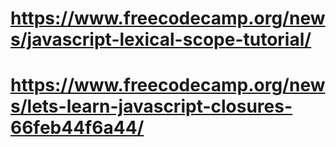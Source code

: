 # https://www.freecodecamp.org/news/javascript-lexical-scope-tutorial/
# https://www.freecodecamp.org/news/lets-learn-javascript-closures-66feb44f6a44/